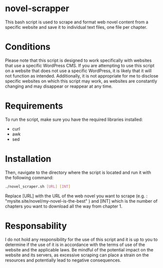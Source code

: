# novel-scrapper

This bash script is used to scrape and format web novel content from a specific website and save it to individual text files, one file per chapter.

# Conditions

Please note that this script is designed to work specifically with websites that use a specific WordPress CMS. If you are attempting to use this script on a website that does not use a specific WordPress, it is likely that it will not function as intended. Additionally, it is not appropriate for me to disclose specific websites on which this script may work, as websites are constantly changing and may disappear or reappear at any time.

# Requirements

To run the script, make sure you have the required libraries installed:

 -  curl
 -  awk
 -  sed

# Installation

Then, navigate to the directory where the script is located and run it with the following command:
```sh
./novel_scraper.sh [URL] [INT]
```

Replace [URL] with the URL of the web novel you want to scrape (e.g. : "mysite.site/novel/my-novel-is-the-best" ) and [INT] which is the number of chapters you want to download all the way from chapter 1.

# Responsability

I do not hold any responsibility for the use of this script and it is up to you to determine if the use of it is in accordance with the terms of use of the website and the applicable laws. Be mindful of the potential impact on the website and its servers, as excessive scraping can place a strain on the resources and potentially lead to negative consequences.
